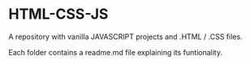 # HTML-CSS-JS
A repository with vanilla JAVASCRIPT projects and .HTML / .CSS files.

Each folder contains a readme.md file explaining its funtionality.
